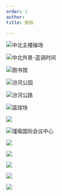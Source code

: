 ```yaml
---
order: 1
author: 
title: 航拍

---
```


![中北主楼操场](https://qtp-1324720525.cos.ap-shanghai.myqcloud.com/blog/202503222321645.jpg)

![中北外景-蓝调时间](https://qtp-1324720525.cos.ap-shanghai.myqcloud.com/blog/202503222322123.jpg)

![图书馆](https://qtp-1324720525.cos.ap-shanghai.myqcloud.com/blog/202503222322152.jpg)

![汾河公园](https://qtp-1324720525.cos.ap-shanghai.myqcloud.com/blog/202503222322524.jpg)

![汾河公路](https://qtp-1324720525.cos.ap-shanghai.myqcloud.com/blog/202503222323863.jpg)

![篮球场](https://qtp-1324720525.cos.ap-shanghai.myqcloud.com/blog/202503222323291.jpg)

![](https://qtp-1324720525.cos.ap-shanghai.myqcloud.com/blog/202503222323362.jpg)

![瑾瑜国际会议中心](https://qtp-1324720525.cos.ap-shanghai.myqcloud.com/blog/202503222324728.jpg)

![](https://qtp-1324720525.cos.ap-shanghai.myqcloud.com/blog/202503222330095.jpg)

![](https://qtp-1324720525.cos.ap-shanghai.myqcloud.com/blog/202503222330702.jpg)

![](https://qtp-1324720525.cos.ap-shanghai.myqcloud.com/blog/202503222330961.jpg)

![](https://qtp-1324720525.cos.ap-shanghai.myqcloud.com/blog/202503222331615.jpg)

![](https://qtp-1324720525.cos.ap-shanghai.myqcloud.com/blog/202503222331411.jpg)
